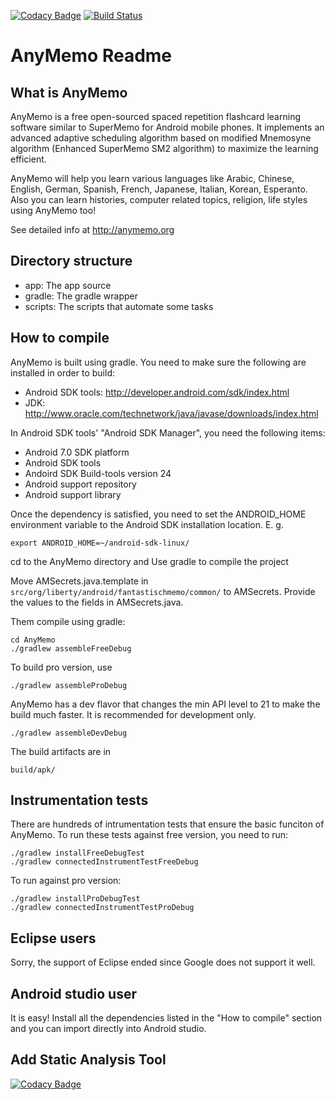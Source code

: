 [![Codacy Badge](https://api.codacy.com/project/badge/Grade/384e59a9d78349a9b64a20b54ce0c6c8)](https://app.codacy.com/app/MarcLeclair/Mini-Cap-AnyMemo?utm_source=github.com&utm_medium=referral&utm_content=MarcLeclair/Mini-Cap-AnyMemo&utm_campaign=badger)
[![Build Status](http://anymemominicap.pagekite.me/buildStatus/icon?job=AnyMemo)](http://anymemominicap.pagekite.me/job/AnyMemo)



AnyMemo Readme
==============

What is AnyMemo
---------------

AnyMemo is a free open-sourced spaced repetition flashcard learning software similar to SuperMemo for Android mobile phones.
It implements an advanced adaptive scheduling algorithm based on modified Mnemosyne algorithm (Enhanced SuperMemo SM2 algorithm) to maximize the learning efficient.

AnyMemo will help you learn various languages like Arabic, Chinese, English, German, Spanish, French, Japanese, Italian, Korean, Esperanto.
Also you can learn histories, computer related topics, religion, life styles using AnyMemo too!

See detailed info at http://anymemo.org

Directory structure
-------------------

* app: The app source
* gradle: The gradle wrapper
* scripts: The scripts that automate some tasks

How to compile
--------------

AnyMemo is built using gradle. You need to make sure the following are installed in
order to build:
* Android SDK tools: http://developer.android.com/sdk/index.html
* JDK: http://www.oracle.com/technetwork/java/javase/downloads/index.html

In Android SDK tools' "Android SDK Manager", you need the following items:
* Android 7.0 SDK platform
* Android SDK tools
* Andoird SDK Build-tools version 24
* Android support repository
* Android support library

Once the dependency is satisfied, you need to set the ANDROID_HOME environment variable
to the Android SDK installation location. E. g.
```
export ANDROID_HOME=~/android-sdk-linux/
```


cd to the AnyMemo directory and Use gradle to compile the project

Move AMSecrets.java.template in `src/org/liberty/android/fantastischmemo/common/` to AMSecrets.
Provide the values to the fields in AMSecrets.java.

Them compile using gradle:
```
cd AnyMemo
./gradlew assembleFreeDebug
```
To build pro version, use
```
./gradlew assembleProDebug
```
AnyMemo has a dev flavor that changes the min API level to 21 to make the build much faster.
It is recommended for development only.
```
./gradlew assembleDevDebug
```

The build artifacts are in
```
build/apk/
```

Instrumentation tests
---------------------
There are hundreds of intrumentation tests that ensure the basic funciton of
AnyMemo. To run these tests against free version, you need to run:
```
./gradlew installFreeDebugTest
./gradlew connectedInstrumentTestFreeDebug
```

To run against pro version:
```
./gradlew installProDebugTest
./gradlew connectedInstrumentTestProDebug
```


Eclipse users
-------------

Sorry, the support of Eclipse ended since Google does not support it well.

Android studio user
-------------------

It is easy! Install all the dependencies listed in the "How to compile" section
and you can import directly into Android studio.

Add Static Analysis Tool
-----------------
[![Codacy Badge](https://api.codacy.com/project/badge/Grade/ecfdb883812843ac83976cb1a3adb887)](https://www.codacy.com/app/MarcLeclair/Mini-Cap-AnyMemo?utm_source=github.com&amp;utm_medium=referral&amp;utm_content=MarcLeclair/Mini-Cap-AnyMemo&amp;utm_campaign=Badge_Grade)

